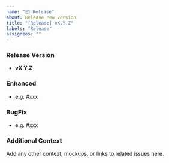 ```yaml
---
name: "📦 Release"
about: Release new version
title: "[Release] vX.Y.Z"
labels: "Release"
assignees: ""
---
```


### Release Version
* **vX.Y.Z**

### Enhanced
* e.g. #xxx

### BugFix
* e.g. #xxx

### Additional Context
Add any other context, mockups, or links to related issues here.
